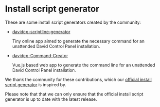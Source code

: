 # Install script generator

These are some install script generators created by the community:

- [davidcp-scriptline-generator](https://github.com/gabizz/davidcp-scriptline-generator)

  Tiny online app aimed to generate the necessary command for an unattended David Control Panel installation.

- [davidcp-Command-Creator](https://github.com/turbopixel/davidcp-Command-Creator)

  Vue.js based web app to generate the command line for an unattended David Control Panel installation.

We thank the community for these contributions, which our [official install script generator](/install) is inspired by.

Please note that that we can only ensure that the official install script generator is up to date with the latest release.
